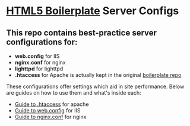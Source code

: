 # [HTML5 Boilerplate](http://html5boilerplate.com) Server Configs

## This repo contains best-practice server configurations for:

* **web.config** for IIS
* **nginx.conf** for nginx
* **lighttpd** for lighttpd
* **.htaccess** for Apache is actually kept in the original [boilerplate repo](https://github.com/paulirish/html5-boilerplate/)

These configurations offer settings which aid in site performance. Below are guides on how to use them and what's inside each:

* [Guide to .htaccess](https://github.com/paulirish/html5-boilerplate/wiki/.htaccess) for apache
* [Guide to web.config](https://github.com/paulirish/html5-boilerplate/wiki/web.config) for IIS
* [Guide to nginx.conf](https://github.com/paulirish/html5-boilerplate/wiki/nginx.conf) for nginx

